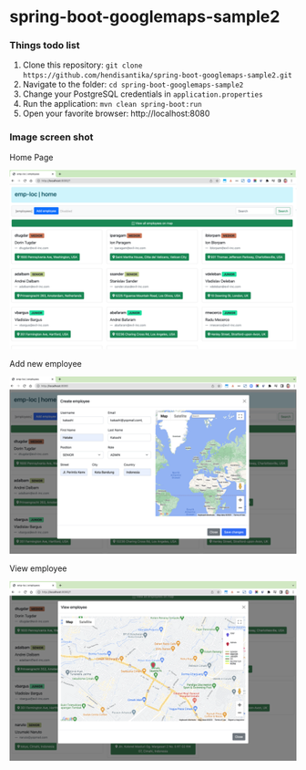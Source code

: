 # spring-boot-googlemaps-sample2

### Things todo list

1. Clone this repository: `git clone https://github.com/hendisantika/spring-boot-googlemaps-sample2.git`
2. Navigate to the folder: `cd spring-boot-googlemaps-sample2`
3. Change your PostgreSQL credentials in `application.properties`
4. Run the application: `mvn clean spring-boot:run`
5. Open your favorite browser: http://localhost:8080

### Image screen shot

Home Page

![Home Page](img/home.png "Home Page")

Add new employee

![Add new employee](img/add.png "Add new employee")

View employee

![View employee](img/view.png "View employee")
